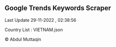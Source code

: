 

## Google Trends Keywords Scraper 
 
Last Update 29-11-2022 , 02:38:56

Country List :
VIETNAM.json



© Abdul Muttaqin 
